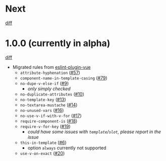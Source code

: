 # Next

[diff](https://github.com/Shinigami92/eslint-plugin-vue-pug-sfc/compare/main...main)

# 1.0.0 (currently in alpha)

[diff](https://github.com/Shinigami92/eslint-plugin-vue-pug-sfc/compare/e1dcc9f1e2ffb75e1726782d5df7978e424e4705...main)

- Migrated rules from [eslint-plugin-vue](https://github.com/vuejs/eslint-plugin-vue)
  - `attribute-hyphenation` ([#57])
  - `component-name-in-template-casing` ([#79])
  - `no-dupe-v-else-if` ([#9])
    - _only simply checked_
  - `no-duplicate-attributes` ([#10])
  - `no-template-key` ([#13])
  - `no-textarea-mustache` ([#14])
  - `no-unused-vars` ([#16])
  - `no-use-v-if-with-v-for` ([#17])
  - `require-component-is` ([#18])
  - `require-v-for-key` ([#19])
    - _could have some issues with `template`/`slot`, please report in the issue_
  - `this-in-template` ([#6])
    - option `always` currently not supported
  - `use-v-on-exact` ([#20])

[#6]: https://github.com/Shinigami92/eslint-plugin-vue-pug-sfc/issues/6
[#9]: https://github.com/Shinigami92/eslint-plugin-vue-pug-sfc/issues/9
[#10]: https://github.com/Shinigami92/eslint-plugin-vue-pug-sfc/issues/10
[#13]: https://github.com/Shinigami92/eslint-plugin-vue-pug-sfc/issues/13
[#14]: https://github.com/Shinigami92/eslint-plugin-vue-pug-sfc/issues/14
[#16]: https://github.com/Shinigami92/eslint-plugin-vue-pug-sfc/issues/16
[#17]: https://github.com/Shinigami92/eslint-plugin-vue-pug-sfc/issues/17
[#18]: https://github.com/Shinigami92/eslint-plugin-vue-pug-sfc/issues/18
[#19]: https://github.com/Shinigami92/eslint-plugin-vue-pug-sfc/issues/19
[#20]: https://github.com/Shinigami92/eslint-plugin-vue-pug-sfc/issues/20
[#57]: https://github.com/Shinigami92/eslint-plugin-vue-pug-sfc/issues/57
[#79]: https://github.com/Shinigami92/eslint-plugin-vue-pug-sfc/issues/79
